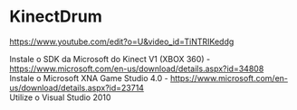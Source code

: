# KinectDrum

https://www.youtube.com/edit?o=U&video_id=TiNTRIKeddg

Instale o SDK da Microsoft do Kinect V1 (XBOX 360) - https://www.microsoft.com/en-us/download/details.aspx?id=34808<br />
Instale o Microsoft XNA Game Studio 4.0 - https://www.microsoft.com/en-us/download/details.aspx?id=23714<br />
Utilize o Visual Studio 2010<br />
